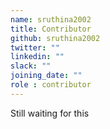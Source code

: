 ```yaml
---
name: sruthina2002
title: Contributor
github: sruthina2002
twitter: ""
linkedin: ""
slack: ""
joining_date: ""
role : contributor
---
```


Still waiting for this
